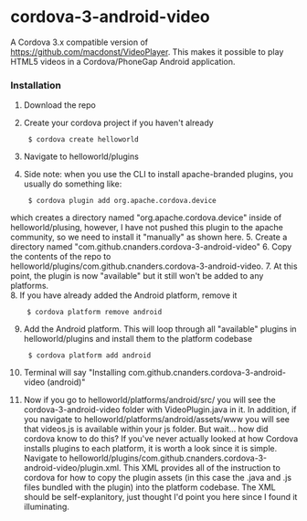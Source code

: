 # cordova-3-android-video

A Cordova 3.x compatible version of https://github.com/macdonst/VideoPlayer.  This makes it possible to play HTML5 videos in a Cordova/PhoneGap Android application.  

### Installation
1. Download the repo
2. Create your cordova project if you haven't already

        $ cordova create helloworld
  
3. Navigate to helloworld/plugins
4. Side note: when you use the CLI to install apache-branded plugins, you usually do something like:

		$ cordova plugin add org.apache.cordova.device
		
which creates a directory named "org.apache.cordova.device" inside of helloworld/plusing, however, I have not pushed this plugin to the apache community, so we need to install it "manually" as shown here.
5. Create a directory named "com.github.cnanders.cordova-3-android-video"
6. Copy the contents of the repo to helloworld/plugins/com.github.cnanders.cordova-3-android-video.
7. At this point, the plugin is now "available" but it still won't be added to any platforms.  
8. If you have already added the Android platform, remove it 

        $ cordova platform remove android
        
9. Add the Android platform.  This will loop through all "available" plugins in helloworld/plugins and install them to the platform codebase

        $ cordova platform add android
        
10. Terminal will say "Installing com.github.cnanders.cordova-3-android-video (android)"
11.  Now if you go to helloworld/platforms/android/src/ you will see the cordova-3-android-video folder with VideoPlugin.java in it.  In addition, if you navigate to helloworld/platforms/android/assets/www you will see that videos.js is available within your js folder.  But wait... how did cordova know to do this?  If you've never actually looked at how Cordova installs plugins to each platform, it is worth a look since it is simple.  Navigate to helloworld/plugins/com.github.cnanders.cordova-3-android-video/plugin.xml.  This XML provides all of the instruction to cordova for how to copy the plugin assets (in this case the .java and .js files bundled with the plugin) into the platform codebase.  The XML should be self-explanitory, just thought I'd point you here since I found it illuminating. 
